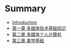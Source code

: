 # Summary

* [Introduction](README.md)
* [第一章 多媒体技术基础知识](chapter1.md)
* [第二章 多媒体个人计算机](chapter2.md)
* [第三章 美学基础](chapter3.md)

